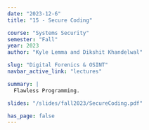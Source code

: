 ```yaml
---
date: "2023-12-6"
title: "15 - Secure Coding"

course: "Systems Security"
semester: "Fall"
year: 2023
author: "Kyle Lemma and Dikshit Khandelwal"

slug: "Digital Forenics & OSINT"
navbar_active_link: "lectures"

summary: |
  Flawless Programming.

slides: "/slides/fall2023/SecureCoding.pdf"

has_page: false
---
```

